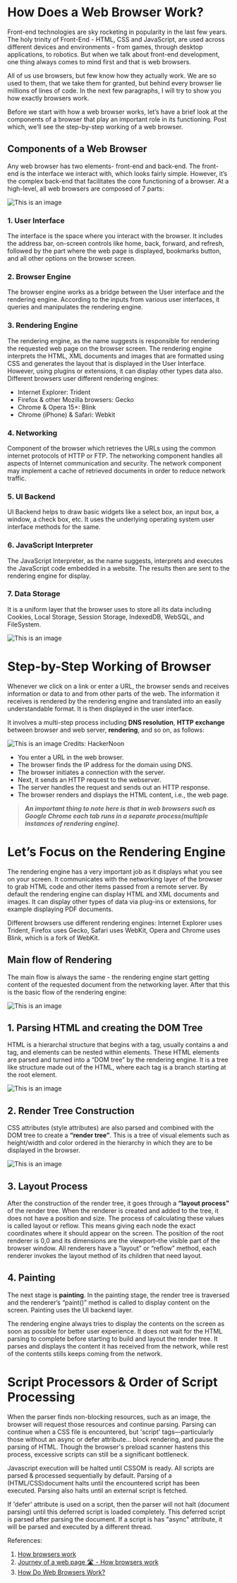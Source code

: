 # How Does a Web Browser Work?

Front-end technologies are sky rocketing in popularity in the last few years. The holy trinity of Front-End - HTML, CSS and JavaScript, are used across different devices and environments - from games, through desktop applications, to robotics. But when we talk about front-end development, one thing always comes to mind first and that is web browsers.

All of us use browsers, but few know how they actually work. We are so used to them, that we take them for granted, but behind every browser lie millions of lines of code. In the next few paragraphs, I will try to show you how exactly browsers work.

Before we start with how a web browser works, let’s have a brief look at the components of a browser that play an important role in its functioning. Post which, we’ll see the step-by-step working of a web browser.

## Components of a Web Browser

Any web browser has two elements- front-end and back-end. The front-end is the interface we interact with, which looks fairly simple. However, it’s the complex back-end that facilitates the core functioning of a browser. At a high-level, all web browsers are composed of 7 parts:

![This is an image](https://github.com/pesto-students/p3-pratik-sumithalder/blob/week1/Week-1/assets/Browser-Working.png)

### 1. User Interface

The interface is the space where you interact with the browser. It includes the address bar, on-screen controls like home, back, forward, and refresh, followed by the part where the web page is displayed, bookmarks button, and all other options on the browser screen.

### 2. Browser Engine

The browser engine works as a bridge between the User interface and the rendering engine. According to the inputs from various user interfaces, it queries and manipulates the rendering engine.

### 3. Rendering Engine

The rendering engine, as the name suggests is responsible for rendering the requested web page on the browser screen. The rendering engine interprets the HTML, XML documents and images that are formatted using CSS and generates the layout that is displayed in the User Interface. However, using plugins or extensions, it can display other types data also. Different browsers user different rendering engines:
* Internet Explorer: Trident
* Firefox & other Mozilla browsers: Gecko
* Chrome & Opera 15+: Blink
* Chrome (iPhone) & Safari: Webkit

### 4. Networking

Component of the browser which retrieves the URLs using the common internet protocols of HTTP or FTP. The networking component handles all aspects of Internet communication and security. The network component may implement a cache of retrieved documents in order to reduce network traffic.

### 5. UI Backend

UI Backend helps to draw basic widgets like a select box, an input box, a window, a check box, etc. It uses the underlying operating system user interface methods for the same.

### 6. JavaScript Interpreter

The JavaScript Interpreter, as the name suggests, interprets and executes the JavaScript code embedded in a website. The results then are sent to the rendering engine for display.

### 7. Data Storage

It is a uniform layer that the browser uses to store all its data including Cookies, Local Storage, Session Storage, IndexedDB, WebSQL, and FileSystem.

![This is an image](https://github.com/pesto-students/p3-pratik-sumithalder/blob/week1/Week-1/assets/Browser-components.png)


# Step-by-Step Working of Browser

Whenever we click on a link or enter a URL, the browser sends and receives information or data to and from other parts of the web. The information it receives is rendered by the rendering engine and translated into an easily understandable format. It is then displayed in the user interface.

It involves a multi-step process including **DNS resolution**, **HTTP exchange** between browser and web server, **rendering**, and so on, as follows:

![This is an image](https://github.com/pesto-students/p3-pratik-sumithalder/blob/week1/Week-1/assets/Hand-drawing-explaing-browser.png)
Credits: HackerNoon

* You enter a URL in the web browser.
* The browser finds the IP address for the domain using DNS.
* The browser initiates a connection with the server.
* Next, it sends an HTTP request to the webserver.
* The server handles the request and sends out an HTTP response.
* The browser renders and displays the HTML content, i.e., the web page.

> ***An important thing to note here is that in web browsers such as Google Chrome each tab runs in a separate process(multiple instances of rendering engine).***


# Let’s Focus on the Rendering Engine

The rendering engine has a very important job as it displays what you see on your screen. It communicates with the networking layer of the browser to grab HTML code and other items passed from a remote server. By default the rendering engine can display HTML and XML documents and images. It can display other types of data via plug-ins or extensions, for example displaying PDF documents.

Different browsers use different rendering engines: Internet Explorer uses Trident, Firefox uses Gecko, Safari uses WebKit, Opera and Chrome uses Blink, which is a fork of WebKit.

## Main flow of Rendering

The main flow is always the same - the rendering engine start getting content of the requested document from the networking layer. After that this is the basic flow of the rendering engine:

![This is an image](https://github.com/pesto-students/p3-pratik-sumithalder/blob/week1/Week-1/assets/Flow-of-rendering.png)

## 1. Parsing HTML and creating the DOM Tree

HTML is a hierarchal structure that begins with a <html> tag, usually contains a <head> and <body> tag, and elements can be nested within elements. These HTML elements are parsed and turned into a “DOM tree” by the rendering engine. It is a tree like structure made out of the HTML, where each tag is a branch starting at the root element.

![This is an image](https://github.com/pesto-students/p3-pratik-sumithalder/blob/week1/Week-1/assets/Dom-tree.png)

## 2. Render Tree Construction

CSS attributes (style attributes) are also parsed and combined with the DOM tree to create a **“render tree”**. This is a tree of visual elements such as height/width and color ordered in the hierarchy in which they are to be displayed in the browser.

![This is an image](https://github.com/pesto-students/p3-pratik-sumithalder/blob/week1/Week-1/assets/CSSDOM.png)

## 3. Layout Process

After the construction of the render tree, it goes through a **“layout process”** of the render tree. When the renderer is created and added to the tree, it does not have a position and size. The process of calculating these values is called layout or reflow. This means giving each node the exact coordinates where it should appear on the screen. The position of the root renderer is 0,0 and its dimensions are the viewport–the visible part of the browser window. All renderers have a “layout” or “reflow” method, each renderer invokes the layout method of its children that need layout.

## 4. Painting

The next stage is **painting**. In the painting stage, the render tree is traversed and the renderer’s “paint()” method is called to display content on the screen. Painting uses the UI backend layer.


The rendering engine always tries to display the contents on the screen as soon as possible for better user experience. It does not wait for the HTML parsing to complete before starting to build and layout the render tree. It parses and displays the content it has received from the network, while rest of the contents stills keeps coming from the network.

# Script Processors & Order of Script Processing

When the parser finds non-blocking resources, such as an image, the browser will request those resources and continue parsing. Parsing can continue when a CSS file is encountered, but 'script' tags—particularly those without an async or defer attribute... block rendering, and pause the parsing of HTML. Though the browser's preload scanner hastens this process, excessive scripts can still be a significant bottleneck.

Javascript execution will be halted until CSSOM is ready. All scripts are parsed & processed sequentially by default. Parsing of a (HTML/CSS)document halts until the encountered script has been executed. Parsing also halts until an external script is fetched.

If 'defer' attribute is used on a script, then the parser will not halt (document parsing) until this deferred script is loaded completely. This deferred script is parsed after parsing the document. If a script is has "async" attribute, it will be parsed and executed by a different thread.

References:
1. [How browsers work](https://web.dev/howbrowserswork/#The_main_flow)
2. [Journey of a web page 🛣️ - How browsers work](https://dev.to/gitpaulo/journey-of-a-web-page-how-browsers-work-10co)
3. [How Do Web Browsers Work?](https://hackernoon.com/how-do-web-browsers-work-40cefd2cb1e1)

